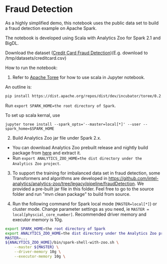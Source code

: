 # Fraud Detection
As a highly simplified demo, this notebook uses the public data set to build a fraud detection example on Apache Spark.

The notebook is developed using Scala with Analytics Zoo for Spark 2.1 and BigDL.


Download the dataset ([Credit Card Fraud Detection](https://www.kaggle.com/mlg-ulb/creditcardfraud/data))(E.g. download to /tmp/datasets/creditcard.csv)

How to run the notebook:

1. Refer to [Apache Toree](https://github.com/apache/incubator-toree/blob/master/README.md) for
how to use scala in Jupyter notebook.

An outline is:
```bash
pip install https://dist.apache.org/repos/dist/dev/incubator/toree/0.2.0-incubating-rc6/toree-pip/toree-0.2.0.tar.gz
```
Run `export SPARK_HOME=the root directory of Spark`.

To set up scala kernal, use
```
jupyter toree install --spark_opts='--master=local[*]' --user --spark_home=$SPARK_HOME
```

2. Build Analytics Zoo jar file under Spark 2.x.
* You can download Analytics Zoo prebuilt release and nightly build package from [here](https://analytics-zoo.github.io/master/#release-download/) and extract it.
* Run `export ANALYTICS_ZOO_HOME=the dist directory under the Analytics Zoo project`.

3. To support the training for imbalanced data set in fraud detection, some Transformers and algorithms are developed in 
https://github.com/intel-analytics/analytics-zoo/tree/legacy/pipeline/fraudDetection. We provided a pre-built jar file in this folder. Feel free to go to the source folder and run "mvn clean package" to build from source.

4. Run the following command for Spark local mode (`MASTER=local[*]`) or cluster mode. Change parameter settings as you need, ie `MASTER = local[physcial_core_number]`. Recommended driver memory and executor memory is 10g. 

```bash
export SPARK_HOME=the root directory of Spark
export ANALYTICS_ZOO_HOME=the dist directory under the Analytics Zoo project
MASTER=...
${ANALYTICS_ZOO_HOME}/bin/spark-shell-with-zoo.sh \
    --master ${MASTER} \
    --driver-memory 10g \
    --executor-memory 10g \
```
